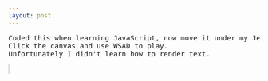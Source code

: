 ```yaml
---
layout: post
---
```

<pre>Coded this when learning JavaScript, now move it under my Jekyll website. 
Click the canvas and use WSAD to play.
Unfortunately I didn't learn how to render text.
</pre>
<canvas id="RightCanvas" width="300" height="600" style="border:1px solid #d3d3d3;"></canvas>
<script src="{{ base.url | prepend: site.url }}/myasset/tetris.js"></script>
<script>TetrisMain();</script>